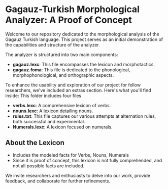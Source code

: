 # Gagauz-Turkish Morphological Analyzer: A Proof of Concept

Welcome to our repository dedicated to the morphological analysis of the Gagauz Turkish language. This project serves as an initial demonstration of the capabilities and structure of the analyzer.

The analyzer is structured into two main components:

* **gagauz.lexc**: This file encompasses the lexicon and morphotactics.
* **gagauz.foma**: This file is dedicated to the phonological, morphophonological, and orthographic aspects.

To enhance the usability and exploration of our project for fellow researchers, we've included an extras section. Here's what you'll find inside:
This folder includes four files 
* **verbs.lexc**: A comprehensive lexicon of verbs.
* **nouns.lexc**: A lexicon detailing nouns.
* **rules.txt**: This file captures our various attempts at alternation rules, both successful and experimental.
* **Numerals.lexc**: A lexicon focused on numerals.

## About the Lexicon
* Includes the modeled facts for Verbs, Nouns, Numerals
* Since it is proof of concept, this lexicon is not fully comprehended, and not all possible facts are included.

We invite researchers and enthusiasts to delve into our work, provide feedback, and collaborate for further refinements.
